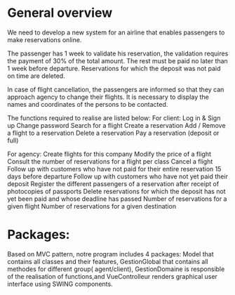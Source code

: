 # General overview

We need to develop a new system for an airline that enables passengers to make reservations online.

The passenger has 1 week to validate his reservation, the validation requires the payment of 30% of the total amount. The rest must be paid no later than 1 week before departure. Reservations for which the deposit was not paid on time are deleted.

In case of flight cancellation, the passengers  are informed so that they can approach agency to change their flights. It is necessary to display the names and coordinates of the persons to be contacted.


The functions required to realise are listed below:
For client:
Log in & Sign up
Change password
Search for a flight 
Create a reservation
Add / Remove a flight to a reservation
Delete a reservation
Pay a reservation (deposit or full)


For agency:
Create flights for this company
Modify the price of a flight
Consult the number of reservations for a flight per class
Cancel a flight
Follow up with customers who have not paid for their entire reservation 15 days before departure
Follow up with customers who have not yet paid their deposit
Register the different passengers of a reservation after receipt of photocopies of passports
Delete reservations for which the deposit has not yet been paid and whose deadline has passed
Number of reservations for a given flight
Number of reservations for a given destination


# Packages:

Based on MVC pattern, notre program includes 4 packages: Model that contains all classes and their features, GestionGlobal that contains all methodes for different group( agent/client), GestionDomaine is responsible of the realisation of functions,and VueControlleur renders graphical user interface using SWING components.




